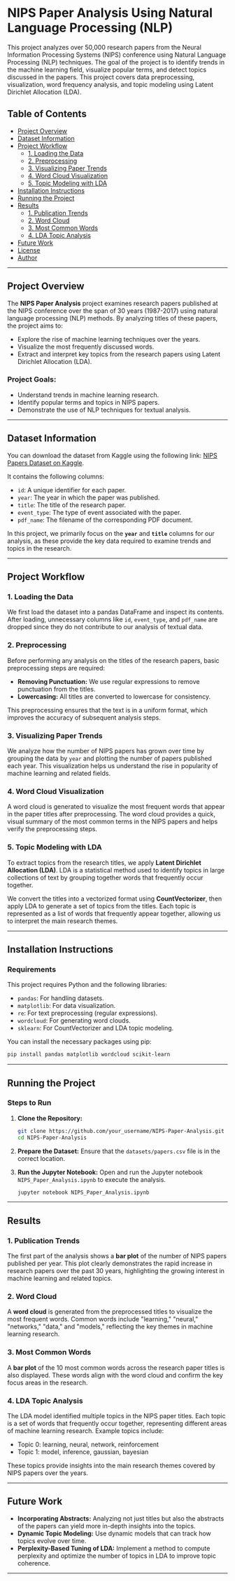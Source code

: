 # NIPS Paper Analysis Using Natural Language Processing (NLP)

This project analyzes over 50,000 research papers from the Neural Information Processing Systems (NIPS) conference using Natural Language Processing (NLP) techniques. The goal of the project is to identify trends in the machine learning field, visualize popular terms, and detect topics discussed in the papers. This project covers data preprocessing, visualization, word frequency analysis, and topic modeling using Latent Dirichlet Allocation (LDA).

## Table of Contents
- [Project Overview](#project-overview)
- [Dataset Information](#dataset-information)
- [Project Workflow](#project-workflow)
    - [1. Loading the Data](#1-loading-the-data)
    - [2. Preprocessing](#2-preprocessing)
    - [3. Visualizing Paper Trends](#3-visualizing-paper-trends)
    - [4. Word Cloud Visualization](#4-word-cloud-visualization)
    - [5. Topic Modeling with LDA](#5-topic-modeling-with-lda)
- [Installation Instructions](#installation-instructions)
- [Running the Project](#running-the-project)
- [Results](#results)
    - [1. Publication Trends](#1-publication-trends)
    - [2. Word Cloud](#2-word-cloud)
    - [3. Most Common Words](#3-most-common-words)
    - [4. LDA Topic Analysis](#4-lda-topic-analysis)
- [Future Work](#future-work)
- [License](#license)
- [Author](#author)

---

## Project Overview

The **NIPS Paper Analysis** project examines research papers published at the NIPS conference over the span of 30 years (1987-2017) using natural language processing (NLP) methods. By analyzing titles of these papers, the project aims to:
- Explore the rise of machine learning techniques over the years.
- Visualize the most frequently discussed words.
- Extract and interpret key topics from the research papers using Latent Dirichlet Allocation (LDA).

### Project Goals:
- Understand trends in machine learning research.
- Identify popular terms and topics in NIPS papers.
- Demonstrate the use of NLP techniques for textual analysis.

---

## Dataset Information

You can download the dataset from Kaggle using the following link: [NIPS Papers Dataset on Kaggle](https://www.kaggle.com/datasets/benhamner/nips-papers). 

It contains the following columns:
- `id`: A unique identifier for each paper.
- `year`: The year in which the paper was published.
- `title`: The title of the research paper.
- `event_type`: The type of event associated with the paper.
- `pdf_name`: The filename of the corresponding PDF document.

In this project, we primarily focus on the **`year`** and **`title`** columns for our analysis, as these provide the key data required to examine trends and topics in the research.

---

## Project Workflow

### 1. Loading the Data

We first load the dataset into a pandas DataFrame and inspect its contents. After loading, unnecessary columns like `id`, `event_type`, and `pdf_name` are dropped since they do not contribute to our analysis of textual data.

### 2. Preprocessing

Before performing any analysis on the titles of the research papers, basic preprocessing steps are required:
- **Removing Punctuation:** We use regular expressions to remove punctuation from the titles.
- **Lowercasing:** All titles are converted to lowercase for consistency.
  
This preprocessing ensures that the text is in a uniform format, which improves the accuracy of subsequent analysis steps.

### 3. Visualizing Paper Trends

We analyze how the number of NIPS papers has grown over time by grouping the data by `year` and plotting the number of papers published each year. This visualization helps us understand the rise in popularity of machine learning and related fields.

### 4. Word Cloud Visualization

A word cloud is generated to visualize the most frequent words that appear in the paper titles after preprocessing. The word cloud provides a quick, visual summary of the most common terms in the NIPS papers and helps verify the preprocessing steps.

### 5. Topic Modeling with LDA

To extract topics from the research titles, we apply **Latent Dirichlet Allocation (LDA)**. LDA is a statistical method used to identify topics in large collections of text by grouping together words that frequently occur together. 

We convert the titles into a vectorized format using **CountVectorizer**, then apply LDA to generate a set of topics from the titles. Each topic is represented as a list of words that frequently appear together, allowing us to interpret the main research themes.

---

## Installation Instructions

### Requirements
This project requires Python and the following libraries:
- `pandas`: For handling datasets.
- `matplotlib`: For data visualization.
- `re`: For text preprocessing (regular expressions).
- `wordcloud`: For generating word clouds.
- `sklearn`: For CountVectorizer and LDA topic modeling.

You can install the necessary packages using pip:

```bash
pip install pandas matplotlib wordcloud scikit-learn
```

---

## Running the Project

### Steps to Run
1. **Clone the Repository:**
   ```bash
   git clone https://github.com/your_username/NIPS-Paper-Analysis.git
   cd NIPS-Paper-Analysis
   ```

2. **Prepare the Dataset:**
   Ensure that the `datasets/papers.csv` file is in the correct location.

3. **Run the Jupyter Notebook:**
   Open and run the Jupyter notebook `NIPS_Paper_Analysis.ipynb` to execute the analysis.

   ```bash
   jupyter notebook NIPS_Paper_Analysis.ipynb
   ```

---

## Results

### 1. Publication Trends
The first part of the analysis shows a **bar plot** of the number of NIPS papers published per year. This plot clearly demonstrates the rapid increase in research papers over the past 30 years, highlighting the growing interest in machine learning and related topics.

### 2. Word Cloud
A **word cloud** is generated from the preprocessed titles to visualize the most frequent words. Common words include "learning," "neural," "networks," "data," and "models," reflecting the key themes in machine learning research.

### 3. Most Common Words
A **bar plot** of the 10 most common words across the research paper titles is also displayed. These words align with the word cloud and confirm the key focus areas in the research.

### 4. LDA Topic Analysis
The LDA model identified multiple topics in the NIPS paper titles. Each topic is a set of words that frequently occur together, representing different areas of machine learning research. Example topics include:
- Topic 0: learning, neural, network, reinforcement
- Topic 1: model, inference, gaussian, bayesian

These topics provide insights into the main research themes covered by NIPS papers over the years.

---

## Future Work

- **Incorporating Abstracts:** Analyzing not just titles but also the abstracts of the papers can yield more in-depth insights into the topics.
- **Dynamic Topic Modeling:** Use dynamic models that can track how topics evolve over time.
- **Perplexity-Based Tuning of LDA:** Implement a method to compute perplexity and optimize the number of topics in LDA to improve topic coherence.

---

